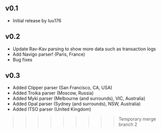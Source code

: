 ## v0.1

- Initial release by luu176

## v0.2

- Update Rav-Kav parsing to show more data such as transaction logs
- Add Navigo parser! (Paris, France)
- Bug fixes

## v0.3

- Added Clipper parser (San Francisco, CA, USA)
- Added Troika parser (Moscow, Russia)
- Added Myki parser (Melbourne (and surrounds), VIC, Australia)
- Added Opal parser (Sydney (and surrounds), NSW, Australia)
- Added ITSO parser (United Kingdom)
>>>>>>>>> Temporary merge branch 2
